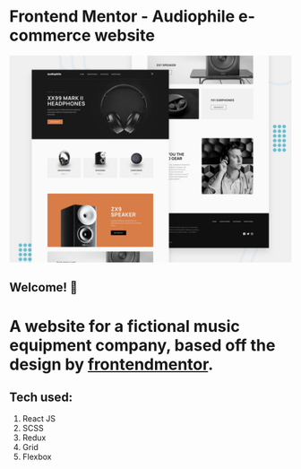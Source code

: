 # Frontend Mentor - Audiophile e-commerce website

![Design preview for the Audiophile e-commerce website coding challenge](./preview.jpg)

## Welcome! 👋

# A website for a fictional music equipment company, based off the design by [frontendmentor](https://www.frontendmentor.io).

## Tech used:
1. React JS
2. SCSS
3. Redux
4. Grid
5. Flexbox
